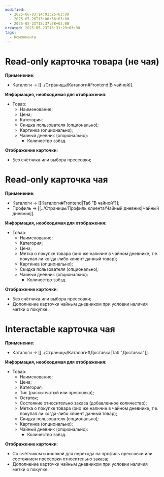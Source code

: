 ```yaml
---
modified:
  - 2025-06-03T14:01:25+03:00
  - 2025-05-26T13:00:36+03:00
  - 2025-05-23T15:37:58+03:00
created: 2025-05-23T15:31:29+03:00
tags:
  - Компоненты
---
```

# Read-only карточка товара (не чая)
**Применение**:
- Каталоги -> [[../Страницы/Каталоги#Frontend|В чайной]].

**Информация, необходимая для отображения**:
- Товар:
	- Наименование;
	- Цена;
	- Категория;
	- Скидка пользователя (опционально);
	- Картинка (опционально);
	- Чайный дневник (опционально):
		- Количество звёзд.

**Отображение карточки**:
- Без счётчика или выбора прессовки;
# Read-only карточка чая
**Применение**:
- Каталоги -> [[Каталоги#Frontend|Таб "В чайной"]];
- Профиль -> [[../Страницы/Профиль клиента/Чайный дневник|Чайный дневник]].

**Информация, необходимая для отображения**:
- Товар:
	- Наименование;
	- Категория;
	- Цена;
	- Метка о покупке товара (оно же наличие в чайном дневнике, т.е. покупал ли когда-либо клиент данный товар);
	- Картинка (опционально);
	- Скидка пользователя (опционально);
	- Чайный дневник (опционально):
		- Количество звёзд.

**Отображение карточки**:
- Без счётчика или выбора прессовки;
- Дополнение карточки чайным дневником при условии наличия метки о покупке.
# Interactable карточка чая

**Применение**:
- Каталоги -> [[../Страницы/Каталоги#Доставка|Таб "Доставка"]].

**Информация, необходимая для отображения**:
- Товар:
	- Наименование;
	- Цена;
	- Категория;
	- Тип (рассыпчатый или прессовка);
	- Остаток;
	- Состояние относительно заказа (добавленное количество);
	- Метка о покупке товара (оно же наличие в чайном дневнике, т.е. покупал ли когда-либо клиент данный товар);
	- Скидка пользователя (опционально);
	- Картинка (опционально);
	- Чайный дневник (опционально):
		- Количество звёзд.

**Отображение карточки**:
- Со счётчиком и кнопкой для перехода на профиль прессовки или состоянием прессовки относительно заказа;
- Дополнение карточки чайным дневником при условии наличия метки о покупке.
